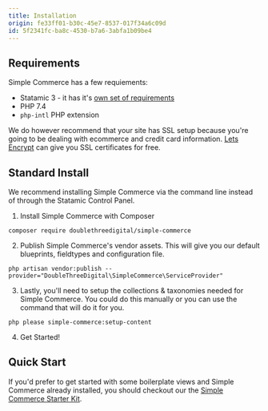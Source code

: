 ```yaml
---
title: Installation
origin: fe33ff01-b30c-45e7-8537-017f34a6c09d
id: 5f2341fc-ba8c-4530-b7a6-3abfa1b09be4
---
```

## Requirements
Simple Commerce has a few requiements:
* Statamic 3 - it has it's [own set of requirements](https://statamic.dev/requirements)
* PHP 7.4
* `php-intl` PHP extension

We do however recommend that your site has SSL setup because you're going to be dealing with ecommerce and credit card information. [Lets Encrypt](https://letsencrypt.org/) can give you SSL certificates for free.

## Standard Install
We recommend installing Simple Commerce via the command line instead of through the Statamic Control Panel.

1. Install Simple Commerce with Composer

```
composer require doublethreedigital/simple-commerce
```

2. Publish Simple Commerce's vendor assets. This will give you our default blueprints, fieldtypes and configuration file.

```
php artisan vendor:publish --provider="DoubleThreeDigital\SimpleCommerce\ServiceProvider"
```

3. Lastly, you'll need to setup the collections & taxonomies needed for Simple Commerce. You could do this manually or you can use the command that will do it for you.

```
php please simple-commerce:setup-content
```

4. Get Started!

## Quick Start
If you'd prefer to get started with some boilerplate views and Simple Commerce already installed, you should checkout our the [Simple Commerce Starter Kit](https://github.com/doublethreedigital/simple-commerce-starter).